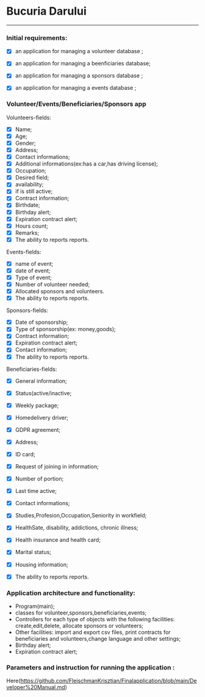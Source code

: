 # Bucuria Darului

***

### Initial requirements:
  - [x] an application for managing a volunteer database ;
  - [x] an application for managing a beenficiaries database;
  - [x] an application for managing a sponsors database ;
  - [x] an application for managing a events database ;


### Volunteer/Events/Beneficiaries/Sponsors app
 Volunteers-fields:
 
  - [x] Name; 
  - [x] Age;
  - [x] Gender;
  - [x] Address;
  - [x] Contact informations;
  - [x] Additional informations(ex:has a car,has driving license);
  - [x] Occupation;
  - [x] Desired field;
  - [x] availability;
  - [x] if is still active;
  - [x] Contract information;
  - [x] Birthdate;
  - [x] Birthday alert;
  - [x] Expiration contract alert;
  - [x] Hours count;
  - [x] Remarks;
  - [x] The ability to reports reports.
 
Events-fields:
  - [x] name of event;
  - [x] date of event;
  - [x] Type of event;
  - [x] Number of volunteer needed;
  - [x] Allocated sponsors and volunteers.
  - [x] The ability to reports reports.

Sponsors-fields:
 - [x] Date of sponsorship;
 - [x] Type of sponsorship(ex: money,goods);
 - [x] Contract information;
 - [x] Expiration contract alert;
 - [x] Contact information;
 - [x] The ability to reports reports.
  
Beneficiaries-fields:
 - [x] General information;
 - [x] Status(active/inactive;
 - [x] Weekly package;
 - [x] Homedelivery driver;
 - [x] GDPR agreement;
 - [x] Address;
 - [x] ID card;
 - [x] Request of joining in information;
 - [x] Number of portion;
 - [x] Last time active;
 - [x] Contact informations;
 - [x] Studies,Profesion,Occupation,Seniority in workfield;
 - [x] HealthSate, disability, addictions, chronic illness;
 - [x] Health insurance and health card;
 - [x] Marital status;
 - [x] Housing information;
 - [x] The ability to reports reports.


### Application architecture and functionality:
- Program(main);
- classes for volunteer,sponsors,beneficiaries,events;
- Controllers for each type of objects with the following facilities: create,edit,delete, allocate sponsors or volunteers;
- Other facilities: import and export csv files, print contracts for beneficiaries and volunteers,change language and other settings;
 - Birthday alert;
 - Expiration contract alert;

### Parameters and instruction for running the application :
Here(https://github.com/FleischmanKrisztian/Finalapplication/blob/main/Developer%20Manual.md)





